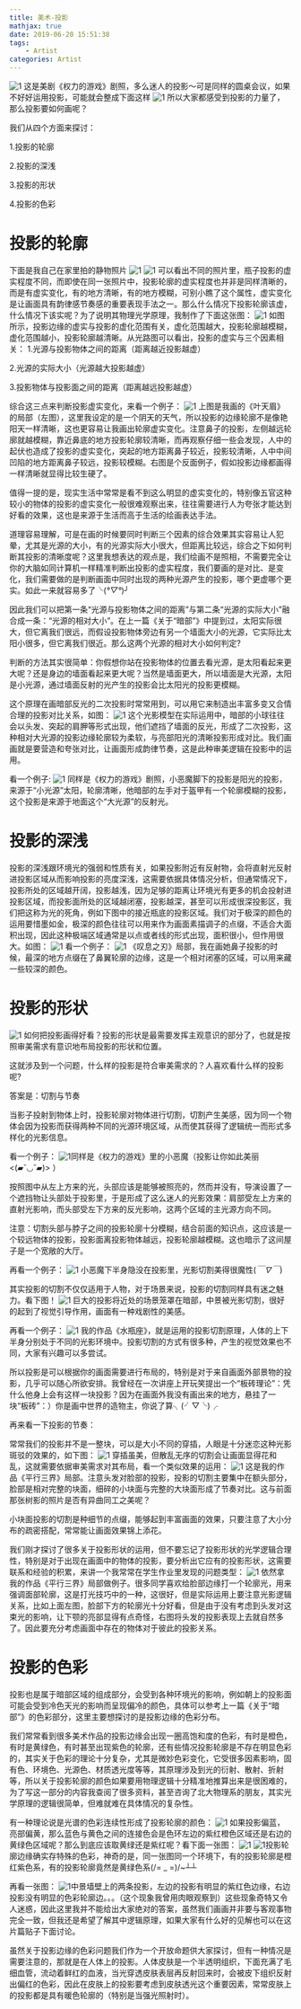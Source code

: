 ```yaml
---
title: 美术-投影
mathjax: true
date: 2019-06-20 15:51:38
tags:
    - Artist
categories: Artist
---
```

![1](/images/DDC/projection/1.jpg)
这是美剧《权力的游戏》剧照，多么迷人的投影～可是同样的圆桌会议，如果不好好运用投影，可能就会整成下面这样
![1](/images/DDC/projection/2.jpg)
所以大家都感受到投影的力量了，那么投影要如何画呢？

我们从四个方面来探讨：

1.投影的轮廓

2.投影的深浅

3.投影的形状

4.投影的色彩
# 投影的轮廓

下面是我自己在家里拍的静物照片
![1](/images/DDC/projection/3.jpg)
![1](/images/DDC/projection/4.jpg)
可以看出不同的照片里，瓶子投影的虚实程度不同，而即使在同一张照片中，投影轮廓的虚实程度也并非是同样清晰的，而是有虚实变化，有的地方清晰，有的地方模糊，可别小瞧了这个属性，虚实变化是让画面具有韵律感节奏感的重要表现手法之一。那么什么情况下投影轮廓该虚，什么情况下该实呢？为了说明其物理光学原理，我制作了下面这张图：
![1](/images/DDC/projection/5.jpg)
如图所示，投影边缘的虚实与投影的虚化范围有关，虚化范围越大，投影轮廓越模糊，虚化范围越小，投影轮廓越清晰。从光路图可以看出，投影的虚实与三个因素相关：
1.光源与投影物体之间的距离（距离越近投影越虚）

2.光源的实际大小（光源越大投影越虚）

3.投影物体与投影面之间的距离（距离越远投影越虚）

综合这三点来判断投影虚实变化，来看一个例子：
![1](/images/DDC/projection/6.jpg)
上图是我画的《叶天眉》的局部（左图），这里我设定的是一个阴天的天气，所以投影的边缘轮廓不是像艳阳天一样清晰，这也更容易让我画出轮廓虚实变化。注意鼻子的投影，左侧越远轮廓就越模糊，靠近鼻底的地方投影轮廓较清晰，而再观察仔细一些会发现，人中的起伏也造成了投影的虚实变化，突起的地方距离鼻子较近，投影较清晰，人中中间凹陷的地方距离鼻子较远，投影较模糊。右图是个反面例子，假如投影边缘都画得一样清晰就显得比较生硬了。

值得一提的是，现实生活中常常是看不到这么明显的虚实变化的，特别像五官这种较小的物体的投影的虚实变化一般很难观察出来，往往需要进行人为夸张才能达到好看的效果，这也是来源于生活而高于生活的绘画表达手法。

道理容易理解，可是在画的时候要同时判断三个因素的综合效果其实容易让人犯晕，尤其是光源的大小，有的光源实际大小很大，但距离比较远，综合之下如何判断其投影的清晰度呢？这里我想表达的观点是，我们绘画不是照相，不需要完全让你的大脑如同计算机一样精准判断出投影的虚实程度，我们要画的是对比、是变化，我们需要做的是判断画面中同时出现的两种光源产生的投影，哪个更虚哪个更实。如此一来就容易多了╰(*°▽°*)╯    

因此我们可以把第一条“光源与投影物体之间的距离”与第二条“光源的实际大小”融合成一条：“光源的相对大小”。在上一篇《关于“暗部”》中提到过，太阳实际很大，但它离我们很远，而假设投影物体旁边有另一个墙面大小的光源，它实际比太阳小很多，但它离我们很近。那么这两个光源的相对大小如何判定?

判断的方法其实很简单：你假想你站在投影物体的位置去看光源，是太阳看起来更大呢？还是身边的墙面看起来更大呢？当然是墙面更大，所以墙面是大光源，太阳是小光源，通过墙面反射的光产生的投影会比太阳光的投影更模糊。

这个原理在画暗部反光的二次投影时常常用到，可以用它来制造出丰富多变又合情合理的投影对比关系，如图：
![1](/images/DDC/projection/7.jpg)
这个光影模型在实际运用中，暗部的小球往往会以头发、突起的肩胛等形式出现，他们遮挡了墙面的反光，形成了二次投影，这种相对大光源的投影边缘轮廓较为柔软，与亮部阳光的清晰投影形成对比。我们画画就是要营造和夸张对比，让画面形成韵律节奏，这是此种审美逻辑在投影中的运用。

看一个例子:
![1](/images/DDC/projection/8.jpg)
同样是《权力的游戏》剧照，小恶魔脚下的投影是阳光的投影，来源于“小光源”太阳，轮廓清晰，他暗部的左手对于盔甲有一个轮廓模糊的投影，这个投影是来源于地面这个“大光源”的反射光。



# 投影的深浅

投影的深浅跟环境光的强弱和性质有关，如果投影附近有反射物，会将直射光反射进投影区域从而影响投影的亮度深浅，这需要依据具体情况分析，但通常情况下，投影所处的区域越开阔，投影越浅，因为足够的距离让环境光有更多的机会投射进投影区域，而投影面所处的区域越闭塞，投影越深，甚至可以形成很深投影区，我们把这称为光的死角，例如下图中的接近瓶底的投影区域。我们对于极深的颜色的运用要惜墨如金，极深的颜色往往可以用来作为画面素描调子的点缀，不适合大面积出现，因此这种极端区域通常是以点或者线的形式出现，面积很小，但作用很大。如图：
![1](/images/DDC/projection/3.jpg)
看一个例子：
![1](/images/DDC/projection/9.jpg)
《叹息之刃》局部，我在画她鼻子投影的时候，最深的地方点缀在了鼻翼轮廓的边缘，这是一个相对闭塞的区域，可以用来藏一些较深的颜色。
# 投影的形状
![1](/images/DDC/projection/10.jpg)
如何把投影画得好看？投影的形状是最需要发挥主观意识的部分了，也就是按照审美需求有意识地布局投影的形状和位置。

这就涉及到一个问题，什么样的投影是符合审美需求的？人喜欢看什么样的投影呢?

答案是：切割与节奏

当影子投射到物体上时，投影轮廓对物体进行切割，切割产生美感，因为同一个物体会因为投影而获得两种不同的光源环境区域，从而使其获得了逻辑统一而形式多样化的光影信息。

看一个例子：
![1](/images/DDC/projection/11.jpg)
​同样是《权力的游戏》里的小恶魔（投影让你如此美丽<(▰˘◡˘▰)> ）

按照图中从左上方来的光，头部应该是能够被照亮的，然而并没有，导演设置了一个遮挡物让头部处于投影里，于是形成了这么迷人的光影效果：肩部受左上方来的直射光影响，而头部受左下方来的反光影响，这两个区域的主光源方向不同。

注意：切割头部与脖子之间的投影轮廓十分模糊，结合前面的知识点，这应该是一个较远物体的投影，投影面离投影物体越远，投影轮廓越模糊。这也暗示了这间屋子是一个宽敞的大厅。

再看一个例子：
![1](/images/DDC/projection/12.jpg)
小恶魔下半身隐没在投影里，光影切割美得很魔性(*￣∇￣*)

其实投影的切割不仅仅适用于人物，对于场景来说，投影的切割同样具有迷之魅力。看下图！
![1](/images/DDC/projection/13.jpg)
巨大的投影将近处的场景笼罩在暗部，中景被光影切割，很好的起到了视觉引导作用，画面有一种戏剧性的美感。

再看一个例子：
![1](/images/DDC/projection/14.jpg)
我的作品《水瓶座》，就是运用的投影切割原理，人体的上下半身分别处于不同的光影环境中。投影切割的方式有很多种，产生的视觉效果也不同，大家有兴趣可以多尝试。

所以投影是可以根据你的画面需要进行布局的，特别是对于来自画面外部景物的投影，几乎可以随心所欲安排。我曾经在一次讲座上开玩笑提出一个“板砖理论”：凭什么他身上会有这样一块投影？因为在画面外我没有画出来的地方，悬挂了一块“板砖”：）你是画中世界的造物主，你说了算╮(╯▽╰)╭    

再来看一下投影的节奏：

常常我们的投影并不是一整块，可以是大小不同的穿插，人眼是十分迷恋这种光影斑驳的效果的，如下图：
![1](/images/DDC/projection/15.jpg)
穿插虽美，但散乱无序的切割会让画面显得花和乱，这就需要依据审美需求对其布局，看一个类似效果的运用：
![1](/images/DDC/projection/16.jpg)
这是我的作品《平行三界》局部。注意头发对脸部的投影，投影的切割主要集中在额头部分，脸部是相对完整的块面，细碎的小块面与完整的大块面形成了节奏对比。这与前面那张树影的照片是否有异曲同工之美呢？

小块面投影的切割是种细节的点缀，能够起到丰富画面的效果，只要注意了大小分布的疏密搭配，常常能让画面效果锦上添花。

我们刚才探讨了很多关于投影形状的运用，但不要忘记了投影形状的光学逻辑合理性，特别是对于出现在画面中的物体的投影，要分析出它应有的投影形状，这需要联系和经验的积累，来讲一个我常常在学生作业里发现的问题类型：
![1](/images/DDC/projection/17.jpg)
依然拿我的作品《平行三界》局部做例子。很多同学喜欢给脸部边缘打一个轮廓光，用来强调面部轮廓，这是打光技巧中的一种，这很好，但是实际运用上要注意光影逻辑关系，比如上面左图，脸部下方的轮廓光十分好看，但是由于没有考虑到头发对这束光的影响，让下颚的亮部显得有点奇怪，右图将头发的投影表现上去就自然多了。因此要充分考虑画面中存在的物体对于彼此的投影关系。

# 投影的色彩

投影也是属于暗部区域的组成部分，会受到各种环境光的影响，例如朝上的投影面可能会受到冷色天光的影响而呈现偏冷的颜色，具体可以参考上一篇《关于“暗部”》的色彩部分，这里主要想探讨的是投影边缘的色彩分布。

我们常常看到很多美术作品的投影边缘会出现一圈高饱和度的色彩，有时是橙色，有时是黄绿色，有时甚至出现紫色的轮廓，还有些情况投影轮廓是不存在明显色彩的，其实关于色彩的理论十分复杂，尤其是微妙色彩变化，它受很多因素影响，固有色、环境色、光源色、材质透光度等等，其原理涉及到光的衍射、散射、折射等，所以关于投影轮廓的颜色如果要用物理逻辑十分精准地推算出来是很困难的，为了写这一部分的内容我查阅了很多资料，甚至咨询了北大物理系的朋友，其实光学原理的逻辑很简单，但难就难在具体情况的复杂性。

有一种理论说是光谱的色彩连续性形成了投影轮廓的颜色：
![1](/images/DDC/projection/18.jpg)
如果投影偏蓝，亮部偏黄，那么蓝色与黄色之间的连接色会是色环左边的紫红橙色区域还是右边的黄绿色区域呢？那么到底应该取黄绿还是紫红呢？看下面一张图：
![1](/images/DDC/projection/19.jpg)
![1](/images/DDC/projection/20.jpg)
​投影轮廓边缘确实存特殊的色彩，神奇的是，同一张图同一个环境下，有的投影轮廓是橙红紫色系，有的投影轮廓竟然是黄绿色系(/= _ =)/~┴┴ 

再看一张图：
![1](/images/DDC/projection/21.jpg)
​中景墙壁上的两条投影，左边的投影有明显的紫红色边缘，右边投影没有明显的色彩轮廓边。。。（这个现象我曾用肉眼观察到）这些现象奇特又令人迷惑，因此这里我并不能给出大家绝对的答案，虽然我们画画并非要与客观事物完全一致，但我还是希望了解其中逻辑原理，如果大家有什么好的见解也可以在这片篇贴子下面讨论。

虽然关于投影边缘的色彩问题我们作为一个开放命题供大家探讨，但有一种情况是需要注意的，那就是在人体上的投影。人体皮肤是一个半透明组织，下面充满了毛细血管，流动着鲜红的血液，当光穿透皮肤表层再反射回来时，会被皮下组织反射出偏红的色彩，因此在皮肤上的投影要考虑到皮肤透光这个重要因素，常常皮肤上的投影都是具有暖色轮廓的（特别是当强光照射时）。
